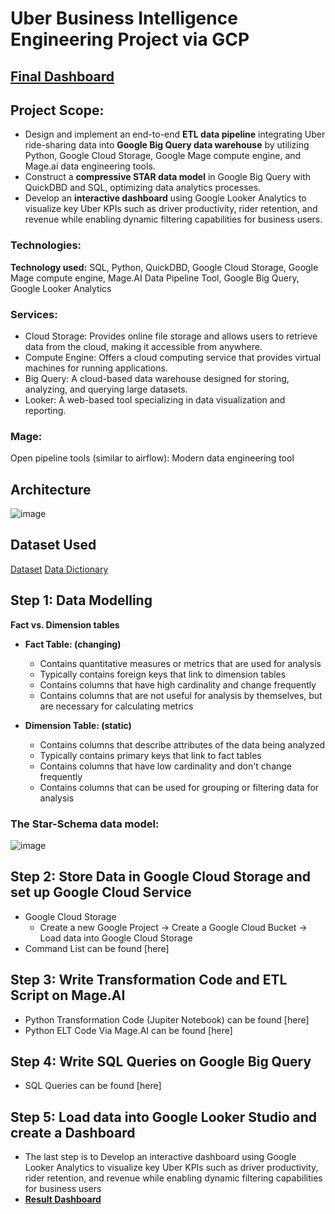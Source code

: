 # Uber Business Intelligence Engineering Project via GCP

## [Final Dashboard](https://lookerstudio.google.com/reporting/31de764d-ec5a-43f4-a6e1-229e24c0ce40)
## Project Scope: 

* Design and implement an end-to-end **ETL data pipeline** integrating Uber ride-sharing data into **Google Big Query data warehouse** by utilizing Python, Google Cloud Storage, Google Mage compute engine, and Mage.ai data engineering tools.
* Construct a **compressive STAR data model** in Google Big Query with QuickDBD and SQL, optimizing data analytics processes.
* Develop an **interactive dashboard** using Google Looker Analytics to visualize key Uber KPIs such as driver productivity, rider retention, and revenue while enabling dynamic filtering capabilities for business users.

### Technologies: 
**Technology used:** SQL, Python, QuickDBD, Google Cloud Storage, Google Mage compute engine, Mage.AI Data Pipeline Tool, Google Big Query, Google Looker Analytics

### Services:
* Cloud Storage: Provides online file storage and allows users to retrieve data from the cloud, making it accessible from anywhere.
* Compute Engine: Offers a cloud computing service that provides virtual machines for running applications.
* Big Query: A cloud-based data warehouse designed for storing, analyzing, and querying large datasets.
* Looker: A web-based tool specializing in data visualization and reporting.
### Mage: 
Open pipeline tools (similar to airflow): Modern data engineering tool

## Architecture
![image](https://github.com/MarkPhamm/Business-Intelligence-Engineer/assets/99457952/69d44bc7-4fbf-440f-be6a-486232355029)

## Dataset Used
[Dataset](https://www.nyc.gov/site/tlc/about/tlc-trip-record-data.page)
[Data Dictionary](https://www.nyc.gov/assets/tlc/downloads/pdf/data_dictionary_trip_records_yellow.pdf)


## Step 1: Data Modelling 
**Fact vs. Dimension tables**
* **Fact Table: (changing)**
  * Contains quantitative measures or metrics that are used for analysis
  * Typically contains foreign keys that link to dimension tables
  * Contains columns that have high cardinality and change frequently
  * Contains columns that are not useful for analysis by themselves, but are necessary for calculating metrics

* **Dimension Table: (static)**
  * Contains columns that describe attributes of the data being analyzed
  * Typically contains primary keys that link to fact tables
  * Contains columns that have low cardinality and don't change frequently
  * Contains columns that can be used for grouping or filtering data for analysis

### The Star-Schema data model:
![image](https://github.com/MarkPhamm/Business-Intelligence-Engineer/assets/99457952/f5b3f214-b55a-4108-aef1-bb23a16b895a)

## Step 2: Store Data in Google Cloud Storage and set up Google Cloud Service
* Google Cloud Storage
  * Create a new Google Project → Create a Google Cloud Bucket → Load data into Google Cloud Storage
* Command List can be found [here]
## Step 3: Write Transformation Code and ETL Script on Mage.AI
* Python Transformation Code (Jupiter Notebook) can be found [here]
* Python ELT Code Via Mage.AI can be found [here]

## Step 4: Write SQL Queries on Google Big Query
* SQL Queries can be found [here]

## Step 5: Load data into Google Looker Studio and create a Dashboard 
* The last step is to Develop an interactive dashboard using Google Looker Analytics to visualize key Uber KPIs such as driver productivity, rider retention, and revenue while enabling dynamic filtering capabilities for business users
* [**Result Dashboard**](https://lookerstudio.google.com/reporting/31de764d-ec5a-43f4-a6e1-229e24c0ce40)
